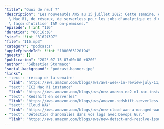 ```yaml
---
"title": "Quoi de neuf ?"
"description": "Les nouveautés AWS au 15 juillet 2022: Cette semaine, on parle de\
  \ Mac M1, de réseaux, de serverless pour les jobs d'analytique et d'une nouvelle\
  \ façon d'utiliser IAM on-premises."
"episode": !!int "116"
"duration": "00:16:28"
"size": !!int "31629397"
"file": "116.mp3"
"category": "podcasts"
"appleEpisodeId": !!int "1000663120194"
"guests": []
"publication": "2022-07-15 07:00:00 +0200"
"author": "Sébastien Stormacq"
"social-background": "podcast-banner.jpg"
"links":
- "text": "re:cap de la semaine"
  "link": "https://aws.amazon.com/blogs/aws/aws-week-in-review-july-11/"
- "text": "EC2 Mac M1 instance"
  "link": "https://aws.amazon.com/blogs/aws/new-amazon-ec2-m1-mac-instances/"
- "text": "Redshift en serverles"
  "link": "https://aws.amazon.com/blogs/aws/amazon-redshift-serverless-now-generally-available-with-new-capabilities/"
- "text": "Cloud WAN"
  "link": "https://aws.amazon.com/blogs/aws/new-cloud-wan-a-managed-wan-service/"
- "text": "Détection d'anomalies dans vos logs avec Devops Guru"
  "link": "https://aws.amazon.com/blogs/aws/new-detect-and-resolve-issues-quickly-with-log-anomaly-detection-and-recommendations-from-amazon-devops-guru/"
---
```

